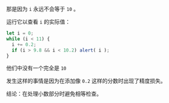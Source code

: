 那是因为 `i` 永远不会等于 `10` 。

运行它以查看 `i` 的实际值：

```js run
let i = 0;
while (i < 11) {
  i += 0.2;
  if (i > 9.8 && i < 10.2) alert( i );
}
```

他们中没有一个完全是 `10` 

发生这样的事情是因为在添加像 `0.2` 这样的分数时出现了精度损失。

结论：在处理小数部分时避免相等检查。
